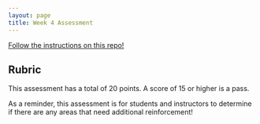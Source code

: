 ```yaml
---
layout: page
title: Week 4 Assessment
---
```


[Follow the instructions on this repo!](https://github.com/turingschool-examples/Launch_8485)

## Rubric

This assessment has a total of 20 points.  A score of 15 or higher is a pass.

As a reminder, this assessment is for students and instructors to determine if there are any areas that need additional reinforcement!
